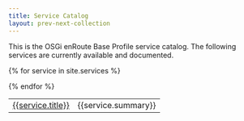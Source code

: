 ```yaml
---
title: Service Catalog
layout: prev-next-collection
---
```


This is the OSGi enRoute Base Profile service catalog. The following services are currently available and documented.

<div>
<table>

{% for service in site.services %}<tr><td><a href="{{service.url}}">{{service.title}}</a></td><td>{{service.summary}}</td></tr>
{% endfor %}

</table>
</div>
